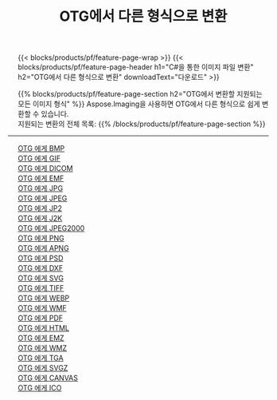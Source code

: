 ﻿---
title: OTG에서 다른 형식으로 변환 
weight: 3920
url: /ko/java/conversion/from/otg 
lang: ko
langdirlevel: 2
locales: zh-hans,ja,it,ru,de,es,fr,nl,id,lt,pl,pt,vi,tr,ko,zh-hant,ar,hi,th,sv,cs,uk,he
description: Aspose.Imaging을 사용하면 OTG에서 다른 형식으로 쉽게 변환할 수 있습니다.
---

{{< blocks/products/pf/feature-page-wrap >}}
{{< blocks/products/pf/feature-page-header h1="C#을 통한 이미지 파일 변환" h2="OTG에서 다른 형식으로 변환" downloadText="다운로드" >}}


{{% blocks/products/pf/feature-page-section  h2="OTG에서 변환할 지원되는 모든 이미지 형식" %}}
Aspose.Imaging을 사용하면 OTG에서 다른 형식으로 쉽게 변환할 수 있습니다.
<br/>
지원되는 변환의 전체 목록:
{{% /blocks/products/pf/feature-page-section %}}
<div class="container-fluid productfamilypage bg-gray">
    <div class="convertypes bg-gray agp-content section">
        <div class="container">
		<hr style="margin-left:-20px;"/>
		<div class="row other-converters">
		    <div class='col-md-2 other-converter remove-lp remove-rp'><a href="/imaging/ko/java/conversion/otg-to-bmp" >OTG 에게 BMP</a></div><div class='col-md-2 other-converter remove-lp remove-rp'><a href="/imaging/ko/java/conversion/otg-to-gif" >OTG 에게 GIF</a></div><div class='col-md-2 other-converter remove-lp remove-rp'><a href="/imaging/ko/java/conversion/otg-to-dicom" >OTG 에게 DICOM</a></div><div class='col-md-2 other-converter remove-lp remove-rp'><a href="/imaging/ko/java/conversion/otg-to-emf" >OTG 에게 EMF</a></div><div class='col-md-2 other-converter remove-lp remove-rp'><a href="/imaging/ko/java/conversion/otg-to-jpg" >OTG 에게 JPG</a></div><div class='col-md-2 other-converter remove-lp remove-rp'><a href="/imaging/ko/java/conversion/otg-to-jpeg" >OTG 에게 JPEG</a></div><div class='col-md-2 other-converter remove-lp remove-rp'><a href="/imaging/ko/java/conversion/otg-to-jp2" >OTG 에게 JP2</a></div><div class='col-md-2 other-converter remove-lp remove-rp'><a href="/imaging/ko/java/conversion/otg-to-j2k" >OTG 에게 J2K</a></div><div class='col-md-2 other-converter remove-lp remove-rp'><a href="/imaging/ko/java/conversion/otg-to-jpeg2000" >OTG 에게 JPEG2000</a></div><div class='col-md-2 other-converter remove-lp remove-rp'><a href="/imaging/ko/java/conversion/otg-to-png" >OTG 에게 PNG</a></div><div class='col-md-2 other-converter remove-lp remove-rp'><a href="/imaging/ko/java/conversion/otg-to-apng" >OTG 에게 APNG</a></div><div class='col-md-2 other-converter remove-lp remove-rp'><a href="/imaging/ko/java/conversion/otg-to-psd" >OTG 에게 PSD</a></div><div class='col-md-2 other-converter remove-lp remove-rp'><a href="/imaging/ko/java/conversion/otg-to-dxf" >OTG 에게 DXF</a></div><div class='col-md-2 other-converter remove-lp remove-rp'><a href="/imaging/ko/java/conversion/otg-to-svg" >OTG 에게 SVG</a></div><div class='col-md-2 other-converter remove-lp remove-rp'><a href="/imaging/ko/java/conversion/otg-to-tiff" >OTG 에게 TIFF</a></div><div class='col-md-2 other-converter remove-lp remove-rp'><a href="/imaging/ko/java/conversion/otg-to-webp" >OTG 에게 WEBP</a></div><div class='col-md-2 other-converter remove-lp remove-rp'><a href="/imaging/ko/java/conversion/otg-to-wmf" >OTG 에게 WMF</a></div><div class='col-md-2 other-converter remove-lp remove-rp'><a href="/imaging/ko/java/conversion/otg-to-pdf" >OTG 에게 PDF</a></div><div class='col-md-2 other-converter remove-lp remove-rp'><a href="/imaging/ko/java/conversion/otg-to-html" >OTG 에게 HTML</a></div><div class='col-md-2 other-converter remove-lp remove-rp'><a href="/imaging/ko/java/conversion/otg-to-emz" >OTG 에게 EMZ</a></div><div class='col-md-2 other-converter remove-lp remove-rp'><a href="/imaging/ko/java/conversion/otg-to-wmz" >OTG 에게 WMZ</a></div><div class='col-md-2 other-converter remove-lp remove-rp'><a href="/imaging/ko/java/conversion/otg-to-tga" >OTG 에게 TGA</a></div><div class='col-md-2 other-converter remove-lp remove-rp'><a href="/imaging/ko/java/conversion/otg-to-svgz" >OTG 에게 SVGZ</a></div><div class='col-md-2 other-converter remove-lp remove-rp'><a href="/imaging/ko/java/conversion/otg-to-canvas" >OTG 에게 CANVAS</a></div><div class='col-md-2 other-converter remove-lp remove-rp'><a href="/imaging/ko/java/conversion/otg-to-ico" >OTG 에게 ICO</a></div>
                </div>
        </div>
    </div>
</div>
<br/>

